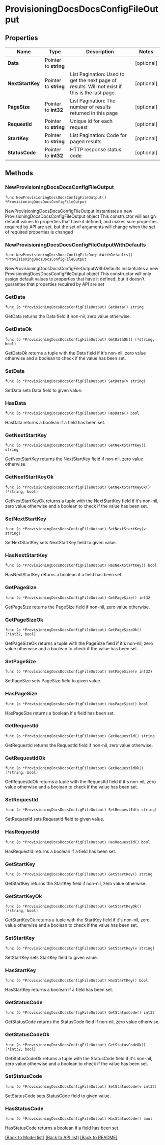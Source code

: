 # ProvisioningDocsDocsConfigFileOutput

## Properties

Name | Type | Description | Notes
------------ | ------------- | ------------- | -------------
**Data** | Pointer to **string** |  | [optional] 
**NextStartKey** | Pointer to **string** | List Pagination: Used to get the next page of results. Will not exist if this is the last page. | [optional] 
**PageSize** | Pointer to **int32** | List Pagination: The number of results returned in this page | [optional] 
**RequestId** | Pointer to **string** | Unique id for each request | [optional] 
**StartKey** | Pointer to **string** | List Pagination: Code for paged results | [optional] 
**StatusCode** | Pointer to **int32** | HTTP response status code | [optional] 

## Methods

### NewProvisioningDocsDocsConfigFileOutput

`func NewProvisioningDocsDocsConfigFileOutput() *ProvisioningDocsDocsConfigFileOutput`

NewProvisioningDocsDocsConfigFileOutput instantiates a new ProvisioningDocsDocsConfigFileOutput object
This constructor will assign default values to properties that have it defined,
and makes sure properties required by API are set, but the set of arguments
will change when the set of required properties is changed

### NewProvisioningDocsDocsConfigFileOutputWithDefaults

`func NewProvisioningDocsDocsConfigFileOutputWithDefaults() *ProvisioningDocsDocsConfigFileOutput`

NewProvisioningDocsDocsConfigFileOutputWithDefaults instantiates a new ProvisioningDocsDocsConfigFileOutput object
This constructor will only assign default values to properties that have it defined,
but it doesn't guarantee that properties required by API are set

### GetData

`func (o *ProvisioningDocsDocsConfigFileOutput) GetData() string`

GetData returns the Data field if non-nil, zero value otherwise.

### GetDataOk

`func (o *ProvisioningDocsDocsConfigFileOutput) GetDataOk() (*string, bool)`

GetDataOk returns a tuple with the Data field if it's non-nil, zero value otherwise
and a boolean to check if the value has been set.

### SetData

`func (o *ProvisioningDocsDocsConfigFileOutput) SetData(v string)`

SetData sets Data field to given value.

### HasData

`func (o *ProvisioningDocsDocsConfigFileOutput) HasData() bool`

HasData returns a boolean if a field has been set.

### GetNextStartKey

`func (o *ProvisioningDocsDocsConfigFileOutput) GetNextStartKey() string`

GetNextStartKey returns the NextStartKey field if non-nil, zero value otherwise.

### GetNextStartKeyOk

`func (o *ProvisioningDocsDocsConfigFileOutput) GetNextStartKeyOk() (*string, bool)`

GetNextStartKeyOk returns a tuple with the NextStartKey field if it's non-nil, zero value otherwise
and a boolean to check if the value has been set.

### SetNextStartKey

`func (o *ProvisioningDocsDocsConfigFileOutput) SetNextStartKey(v string)`

SetNextStartKey sets NextStartKey field to given value.

### HasNextStartKey

`func (o *ProvisioningDocsDocsConfigFileOutput) HasNextStartKey() bool`

HasNextStartKey returns a boolean if a field has been set.

### GetPageSize

`func (o *ProvisioningDocsDocsConfigFileOutput) GetPageSize() int32`

GetPageSize returns the PageSize field if non-nil, zero value otherwise.

### GetPageSizeOk

`func (o *ProvisioningDocsDocsConfigFileOutput) GetPageSizeOk() (*int32, bool)`

GetPageSizeOk returns a tuple with the PageSize field if it's non-nil, zero value otherwise
and a boolean to check if the value has been set.

### SetPageSize

`func (o *ProvisioningDocsDocsConfigFileOutput) SetPageSize(v int32)`

SetPageSize sets PageSize field to given value.

### HasPageSize

`func (o *ProvisioningDocsDocsConfigFileOutput) HasPageSize() bool`

HasPageSize returns a boolean if a field has been set.

### GetRequestId

`func (o *ProvisioningDocsDocsConfigFileOutput) GetRequestId() string`

GetRequestId returns the RequestId field if non-nil, zero value otherwise.

### GetRequestIdOk

`func (o *ProvisioningDocsDocsConfigFileOutput) GetRequestIdOk() (*string, bool)`

GetRequestIdOk returns a tuple with the RequestId field if it's non-nil, zero value otherwise
and a boolean to check if the value has been set.

### SetRequestId

`func (o *ProvisioningDocsDocsConfigFileOutput) SetRequestId(v string)`

SetRequestId sets RequestId field to given value.

### HasRequestId

`func (o *ProvisioningDocsDocsConfigFileOutput) HasRequestId() bool`

HasRequestId returns a boolean if a field has been set.

### GetStartKey

`func (o *ProvisioningDocsDocsConfigFileOutput) GetStartKey() string`

GetStartKey returns the StartKey field if non-nil, zero value otherwise.

### GetStartKeyOk

`func (o *ProvisioningDocsDocsConfigFileOutput) GetStartKeyOk() (*string, bool)`

GetStartKeyOk returns a tuple with the StartKey field if it's non-nil, zero value otherwise
and a boolean to check if the value has been set.

### SetStartKey

`func (o *ProvisioningDocsDocsConfigFileOutput) SetStartKey(v string)`

SetStartKey sets StartKey field to given value.

### HasStartKey

`func (o *ProvisioningDocsDocsConfigFileOutput) HasStartKey() bool`

HasStartKey returns a boolean if a field has been set.

### GetStatusCode

`func (o *ProvisioningDocsDocsConfigFileOutput) GetStatusCode() int32`

GetStatusCode returns the StatusCode field if non-nil, zero value otherwise.

### GetStatusCodeOk

`func (o *ProvisioningDocsDocsConfigFileOutput) GetStatusCodeOk() (*int32, bool)`

GetStatusCodeOk returns a tuple with the StatusCode field if it's non-nil, zero value otherwise
and a boolean to check if the value has been set.

### SetStatusCode

`func (o *ProvisioningDocsDocsConfigFileOutput) SetStatusCode(v int32)`

SetStatusCode sets StatusCode field to given value.

### HasStatusCode

`func (o *ProvisioningDocsDocsConfigFileOutput) HasStatusCode() bool`

HasStatusCode returns a boolean if a field has been set.


[[Back to Model list]](../README.md#documentation-for-models) [[Back to API list]](../README.md#documentation-for-api-endpoints) [[Back to README]](../README.md)


